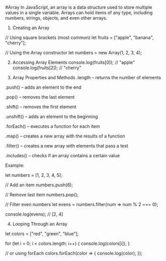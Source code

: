 #Array
   In JavaScript, an array is a data structure used to store multiple values in a single variable. Arrays can hold items of any type, including numbers, strings, objects, and even other arrays.

1. Creating an Array

// Using square brackets (most common)
let fruits = ["apple", "banana", "cherry"];

// Using the Array constructor
let numbers = new Array(1, 2, 3, 4);

2. Accessing Array Elements
console.log(fruits[0]); // "apple"
console.log(fruits[2]); // "cherry"

3. Array Properties and Methods
.length – returns the number of elements

.push() – adds an element to the end

.pop() – removes the last element

.shift() – removes the first element

.unshift() – adds an element to the beginning

.forEach() – executes a function for each item

.map() – creates a new array with the results of a function

.filter() – creates a new array with elements that pass a test

.includes() – checks if an array contains a certain value

Example:

let numbers = [1, 2, 3, 4, 5];

// Add an item
numbers.push(6);

// Remove last item
numbers.pop();

// Filter even numbers
let evens = numbers.filter(num => num % 2 === 0);

console.log(evens); // [2, 4]

4. Looping Through an Array

let colors = ["red", "green", "blue"];

for (let i = 0; i < colors.length; i++) {
  console.log(colors[i]);
}

// or using forEach
colors.forEach(color => {
  console.log(color);
});